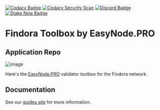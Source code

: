 [![Codacy Badge](https://app.codacy.com/project/badge/Grade/aa50cae790bd4319a9cca9c6500301f6)](https://www.codacy.com/gh/easy-node-pro/findora-toolbox/dashboard?utm_source=github.com&utm_medium=referral&utm_content=easy-node-pro/findora-toolbox&utm_campaign=Badge_Grade)
[![Codacy Security Scan](https://github.com/easy-node-pro/findora-toolbox/actions/workflows/codacy.yml/badge.svg?branch=main)](https://github.com/easy-node-pro/findora-toolbox/actions/workflows/codacy.yml)
[![Discord Badge](https://img.shields.io/badge/chat-discord-purple?logo=discord)](https://discord.gg/Rcz5T6D9CV)
[![Stake Now Badge](https://img.shields.io/badge/stake-findora-purple)](https://bit.ly/easynodefra)

# Findora Toolbox by EasyNode.PRO

## Application Repo

![image](https://guides.easynode.pro/_next/image?url=%2F_next%2Fstatic%2Fmedia%2Ffindora_loader.be572de6.png&w=1080&q=75)

Here's the [EasyNode.PRO](https://easynode.pro) validator toolbox for the Findora network.

## Documentation

See our [guides site](https://guides.easynode.pro/findora/toolbox) for more information.